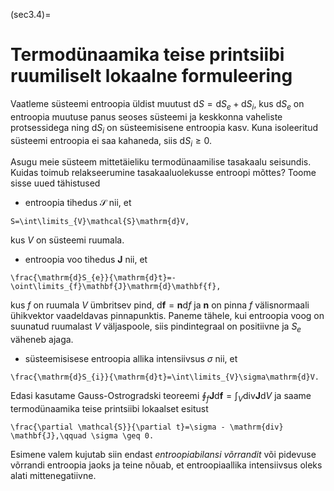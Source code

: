 (sec3.4)=
# Termodünaamika teise printsiibi ruumiliselt lokaalne formuleering

Vaatleme süsteemi entroopia üldist muutust $\mathrm{d}S=\mathrm{d}S_{e}+\mathrm{d}S_{i}$, kus $\mathrm{d}S_{e}$ on entroopia muutuse panus seoses süsteemi ja keskkonna vaheliste protsessidega ning $\mathrm{d}S_{i}$ on süsteemisisene entroopia kasv. Kuna isoleeritud süsteemi entroopia ei saa kahaneda, siis $\mathrm{d}S_{i} \geq 0$. 

Asugu meie süsteem mittetäieliku termodünaamilise tasakaalu seisundis. Kuidas toimub relakseerumine tasakaaluolekusse entroopi mõttes? Toome sisse uued tähistused  
- entroopia tihedus $\mathcal{S}$ nii, et
```{math}
S=\int\limits_{V}\mathcal{S}\mathrm{d}V,
```
kus $V$ on süsteemi ruumala.  
- entroopia voo tihedus $\mathbf{J}$ nii, et 
```{math}
\frac{\mathrm{d}S_{e}}{\mathrm{d}t}=-\oint\limits_{f}\mathbf{J}\mathrm{d}\mathbf{f},
```
kus $f$ on ruumala $V$ ümbritsev pind, $\mathrm{d}\mathbf{f}=\mathbf{n}\mathrm{d}f$ ja $\mathbf{n}$ on pinna $f$ välisnormaali ühikvektor vaadeldavas pinnapunktis. Paneme tähele, kui entroopia voog on suunatud ruumalast $V$ väljaspoole, siis pindintegraal on positiivne ja $S_e$ väheneb ajaga.   
- süsteemisisese entroopia allika intensiivsus $\sigma$ nii, et
```{math}
\frac{\mathrm{d}S_{i}}{\mathrm{d}t}=\int\limits_{V}\sigma\mathrm{d}V.
```

Edasi kasutame Gauss-Ostrogradski teoreemi $\oint_{f}\mathbf{J}\mathrm{d}\mathbf{f}=\int_V \mathrm{div} \mathbf{J}\mathrm{d}V$ ja saame termodünaamika teise printsiibi lokaalset esitust
```{math}
\frac{\partial \mathcal{S}}{\partial t}=\sigma - \mathrm{div} \mathbf{J},\qquad \sigma \geq 0.
```
Esimene valem kujutab siin endast *entroopiabilansi võrrandit* või pidevuse võrrandi entroopia jaoks ja teine nõuab, et entroopiaallika intensiivsus oleks alati mittenegatiivne. 

